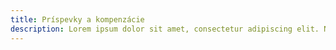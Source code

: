 ```yaml
---
title: Príspevky a kompenzácie
description: Lorem ipsum dolor sit amet, consectetur adipiscing elit. Nulla facilisi. Vestibulum euismod sapien non fermentum tincidunt. Donec at orci sed metus consectetur aliquet.
---
```

